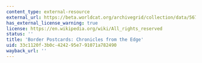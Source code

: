 ```yaml
---
content_type: external-resource
external_url: https://beta.worldcat.org/archivegrid/collection/data/56771109
has_external_license_warning: true
license: https://en.wikipedia.org/wiki/All_rights_reserved
status: ''
title: 'Border Postcards: Chronicles from the Edge'
uid: 33c1120f-3b0c-4242-95e7-91071a782490
wayback_url: ''
---
```

